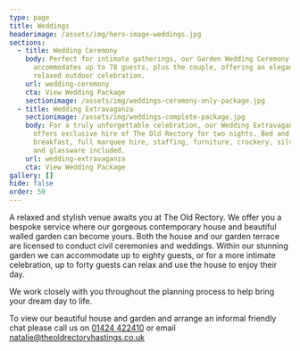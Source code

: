 ```yaml
---
type: page
title: Weddings
headerimage: /assets/img/hero-image-weddings.jpg
sections:
  - title: Wedding Ceremony
    body: Perfect for intimate gatherings, our Garden Wedding Ceremony package
      accommodates up to 78 guests, plus the couple, offering an elegant and
      relaxed outdoor celebration.
    url: wedding-ceremony
    cta: View Wedding Package
    sectionimage: /assets/img/weddings-ceremony-only-package.jpg
  - title: Wedding Extravaganza
    sectionimage: /assets/img/weddings-complete-package.jpg
    body: For a truly unforgettable celebration, our Wedding Extravaganza package
      offers exclusive hire of The Old Rectory for two nights. Bed and
      breakfast, full marquee hire, staffing, furniture, crockery, silverware
      and glassware included.
    url: wedding-extravaganza
    cta: View Wedding Package
gallery: []
hide: false
order: 50
---
```

A relaxed and stylish venue awaits you at The Old Rectory. We offer you a bespoke service where our gorgeous contemporary house and beautiful walled garden can become yours. Both the house and our garden terrace are licensed to conduct civil ceremonies and weddings. Within our stunning garden we can accommodate up to eighty guests, or for a more intimate celebration, up to forty guests can relax and use the house to enjoy their day.

We work closely with you throughout the planning process to help bring your dream day to life.

To view our beautiful house and garden and arrange an informal friendly chat please call us on [01424 422410](tel:01424422410) or email [natalie@theoldrectoryhastings.co.uk](natalie@theoldrectoryhastings.co.uk)
